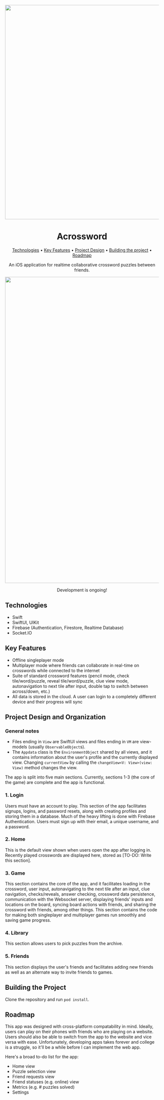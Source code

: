<p align="center"><img src=".insert_logo_here" width=700px/></p>

<h1 align="center">Acrossword</h1>

<p align="center">
  <a href="#technologies">Technologies</a> •
  <a href="#key-features">Key Features</a> •
  <a href="#project-design-and-organization">Project Design</a> •
  <a href="#building-the-project">Building the project</a> •
  <a href="#Roadmap">Roadmap</a>
</p>

<p align="center">An iOS application for realtime collaborative crossword puzzles between friends.</p>

<p align="center"><img src="./assets/fadingsite.jpg"  width=1000px/></p>
<p align="center"> Development is ongoing! </p>

## Technologies
- Swift
- SwiftUI, UIKit
- Firebase (Authentication, Firestore, Realtime Database)
- Socket.IO

## Key Features
- Offline singleplayer mode
- Multiplayer mode where friends can collaborate in real-time on crosswords while connected to the internet
- Suite of standard crossword features (pencil mode, check tile/word/puzzle, reveal tile/word/puzzle, clue view mode, autonavigation to next tile after input, double tap to switch between across/down, etc.)
- All data is stored in the cloud. A user can login to a completely different device and their progress will sync

## Project Design and Organization
### General notes
- Files ending in `View` are SwiftUI views and files ending in `VM` are view-models (usually `ObservableObject`s). 
- The `Appdata` class is the `EnvironmentObject` shared by all views, and it contains information about the user's profile and the currently displayed view. Changing `currentView` by calling the `changeView<V: View>(view: View)` method changes the view. 

The app is split into five main sections. Currently, sections 1-3 (the core of the game) are complete and the app is functional. 
### 1. Login 
Users must have an account to play. This section of the app facilitates signups, logins, and password resets, along with creating profiles and storing them in a database. Much of the heavy lifting is done with Firebase Authentication. Users must sign up with their email, a unique username, and a password. 
### 2. Home
This is the default view shown when users open the app after logging in. Recently played crosswords are displayed here, stored as [TO-DO: Write this section]. 
### 3. Game
This section contains the core of the app, and it facilitates loading in the crossword, user input, autonavigating to the next tile after an input, clue navigation,  checks/reveals, answer checking, crossword data persistence, communication with the Websocket server, displaying friends' inputs and locations on the board, syncing board actions with friends, and sharing the crossword with friends, among other things. This section contains the code for making both singleplayer and multiplayer games run smoothly and saving game progress. 
### 4. Library
This section allows users to pick puzzles from the archive. 
### 5. Friends
This section displays the user's friends and facilitates adding new friends as well as an alternate way to invite friends to games.

## Building the Project
Clone the repository and run `pod install`. 

## Roadmap
This app was designed with cross-platform compatability in mind. Ideally, users can play on their phones with friends who are playing on a website. Users should also be able to switch from the app to the website and vice versa with ease. Unfortunately, developing apps takes forever and college is a struggle, so it'll be a while before I can implement the web app. 

Here's a broad to-do list for the app:
- Home view
- Puzzle selection view
- Friend requests view
- Friend statuses (e.g. online) view
- Metrics (e.g. # puzzles solved)
- Settings

